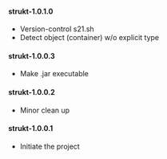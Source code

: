#### strukt-1.0.1.0
 - Version-control s21.sh
 - Detect object (container) w/o explicit type

#### strukt-1.0.0.3
 - Make .jar executable

#### strukt-1.0.0.2
 - Minor clean up

#### strukt-1.0.0.1
 - Initiate the project
